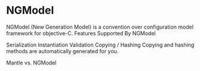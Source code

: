 NGModel
=======
NGModel (New Generation Model) is a convention over configuration model framework for objective-C.
Features Supported By NGModel

Serialization
Instantiation
Validation
Copying / Hashing
Copying and hashing methods are automatically generated for you.

Mantle vs. NGModel
